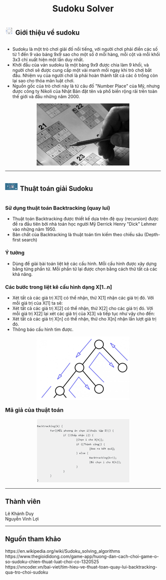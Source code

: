 <div align="center">

# Sudoku Solver

</div>

<div style="display: flex; align-items: center;">
  <img src="image/logoSudoku.png" alt="Sudoku Example" width="25" style="margin-right: 8px;">
  <h2>Giới thiệu về sudoku</h2>
</div>

- Sudoku là một trò chơi giải đố nổi tiếng, với người chơi phải điền các số từ 1 đến 9 vào bảng 9x9 sao cho một số ở mỗi hàng, mỗi cột và mỗi khối 3x3 chỉ xuất hiện một lần duy nhất.
- Khởi đầu của ván sudoku là một bảng 9x9 được chia làm 9 khối, và người chơi sẽ được cung cấp một vài manh mối ngay khi trò chơi bắt đầu. Nhiệm vụ của người chơi là phải hoàn thành tất cả các ô trống còn lại sao cho thỏa mãn luật chơi.
- Nguồn gốc của trò chơi này là từ câu đố "Number Place" của Mỹ, nhưng được công ty Nikoli của Nhật Bản đặt tên và phổ biến rộng rãi trên toàn thế giới và đầu những năm 2000.

<p align="center">
  <img src="image/gioiThieu.png" alt="Sudoku Example" width="300">
</p>

<hr>

<div style="display: flex; align-items: center;">
  <img src="image/logoThuatToan.jpeg" alt="Sudoku Example" width="40" style="margin-right: 8px;">
  <h2>Thuật toán giải Sudoku</h2>
</div>


<h3>Sử dụng thuật toán Backtracking (quay lui)</h3>

- Thuật toán Backtracking được thiết kế dựa trên đệ quy (recursion) được đề ra đầu tiên bởi nhà toán học người Mỹ Derrick Henry "Dick" Lehmer vào những năm 1950. 
- Bản chất của Backtracking là thuật toán tìm kiếm theo chiều sâu (Depth-first search)
<h3>Ý tưởng</h3>
<ul>
    <li>Dùng để giải bài toán liệt kê các cấu hình. Mỗi cấu hình được xây dựng bằng từng phần tử. Mỗi phần tử lại được chọn bằng cách thử tất cả các khả năng.</li>
</ul>
<h3>Các bước trong liệt kê cấu hình dạng X[1..n]</h3>
<ul>
    <li>Xét tất cả các giá trị X[1] có thể nhận, thử X[1] nhận các giá trị đó. Với mỗi giá trị của X[1] ta sẽ:</li>
    <li>Xét tất cả các giá trị X[2] có thể nhận, thử X[2] cho các giá trị đó. Với mỗi giá trị X[2] lại xét các giá trị của X[3] và tiếp tục như vậy cho đến:</li>
    <li>Xét tất cả các giá trị X[n] có thể nhận, thử cho X[n] nhận lần lượt giá trị đó.</li>
    <li>Thông báo cấu hình tìm được.</li>
</ul>
<p align="center">
  <img src="image/minhHoaBacktracking.png" alt="Sudoku Example" width="300">
</p>
 <p style="font-size:18px"><b>Mã giả của thuật toán</b></p>
<p align="center">
  <img src="image/maGiaThuatToan.png" alt="Sudoku Example" width="300">
</p>
<hr>
<h2>Thành viên</h2>
Lê Khánh Duy <br>
Nguyễn Vinh Lợi
<hr>
<h2>Nguồn tham khảo</h2>
https://en.wikipedia.org/wiki/Sudoku_solving_algorithms <br>
https://www.thegioididong.com/game-app/huong-dan-cach-choi-game-o-so-sudoku-chien-thuat-luat-choi-co-1320525 <br>
https://vncoder.vn/bai-viet/tim-hieu-ve-thuat-toan-quay-lui-backtracking-qua-tro-choi-sudoku <br>
